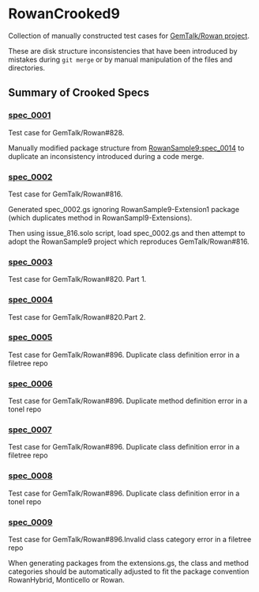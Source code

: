 # RowanCrooked9

Collection of manually constructed test cases for [GemTalk/Rowan project](https://github.com/GemTalk/Rowan). 

These are disk structure inconsistencies that have been introduced by mistakes during `git merge` or by manual manipulation of the files and directories.

## Summary of Crooked Specs

### [spec_0001](https://github.com/dalehenrich/RowanCrooked9/tree/spec_0001)
Test case for GemTalk/Rowan#828.

Manually modified package structure from [RowanSample9:spec_0014](https://github.com/dalehenrich/RowanSample9/tree/spec_0014) to duplicate an inconsistency introduced during a code merge. 

### [spec_0002](https://github.com/dalehenrich/RowanCrooked9/tree/spec_0002)
Test case for GemTalk/Rowan#816.

Generated spec_0002.gs ignoring RowanSample9-Extension1 package (which duplicates method in RowanSampl9-Extensions).

Then using issue_816.solo script, load spec_0002.gs and then attempt to adopt the RowanSample9 project which reproduces GemTalk/Rowan#816.

### [spec_0003](https://github.com/dalehenrich/RowanCrooked9/tree/spec_0003)
Test case for GemTalk/Rowan#820. Part 1.

### [spec_0004](https://github.com/dalehenrich/RowanCrooked9/tree/spec_0004)
Test case for GemTalk/Rowan#820.Part 2.

### [spec_0005](https://github.com/dalehenrich/RowanCrooked9/tree/spec_0005)
Test case for GemTalk/Rowan#896. Duplicate class definition error in a filetree repo

### [spec_0006](https://github.com/dalehenrich/RowanCrooked9/tree/spec_0006)
Test case for GemTalk/Rowan#896. Duplicate method definition error in a tonel repo

### [spec_0007](https://github.com/dalehenrich/RowanCrooked9/tree/spec_0007)
Test case for GemTalk/Rowan#896. Duplicate class definition error in a filetree repo

### [spec_0008](https://github.com/dalehenrich/RowanCrooked9/tree/spec_0008)
Test case for GemTalk/Rowan#896. Duplicate class definition error in a tonel repo

### [spec_0009](https://github.com/dalehenrich/RowanCrooked9/tree/spec_0009)
Test case for GemTalk/Rowan#896.Invalid class category error in a filetree repo

When generating packages from the extensions.gs, the class and method categories should be automatically adjusted to fit the package convention RowanHybrid, Monticello or Rowan.

